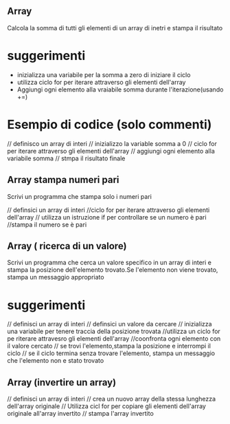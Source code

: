 ## Array
Calcola la somma di tutti gli elementi di un array di inetri e stampa il risultato

# suggerimenti
- inizializza una variabile per la somma a zero di iniziare il ciclo
- utilizza ciclo for per iterare attraverso gli elementi dell'array
- Aggiungi ogni elemento alla vraiabile somma durante l'iterazione(usando +=)

# Esempio di codice (solo commenti)

// definisco un array di interi
// inizializzo la variable somma a 0
// ciclo for per iterare attraverso gli elementi dell'array
// aggiungi ogni elemento alla variabile somma
// stmpa il risultato finale

## Array stampa numeri pari
Scrivi un programma che stampa solo i numeri pari

// definsici un array di interi
//ciclo for per iterare attraverso gli elementi dell'array
// utilizza un istruzione if per controllare se un numero è pari
//stampa il numero se è pari

## Array ( ricerca di un valore)
Scrivi un programma che cerca un valore specifico in un array di interi e stampa la posizione dell'elemento trovato.Se l'elemento non viene trovato, stampa un messaggio appropriato
# suggerimenti
// definisci un array di interi
// definsici un valore da cercare
// inizializza una variabile per tenere traccia della posizione trovata
//utilizza un ciclo for pe riterare attravesro gli elementi dell'array
//coonfronta ogni elemento con il valore cercato
// se trovi l'elemento,stampa la posizione e interrompi il ciclo
// se il ciclo termina senza trovare l'elemento, stampa un messaggio che l'elemento non e stato trovato

## Array (invertire un array)
// definisci un array di interi
// crea un nuovo array della stessa lunghezza dell'array originale
// Utilizza cicl for per copiare gli elementi dell'array originale all'array invertito
// stampa l'array invertito